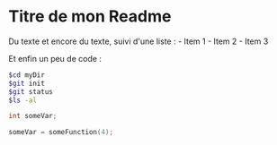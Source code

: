 # Titre de mon Readme

Du texte et encore du texte, suivi d'une liste :
	- Item 1
	- Item 2
	- Item 3

Et enfin un peu de code :

```sh
$cd myDir
$git init
$git status
$ls -al
```

```c
int someVar;

someVar = someFunction(4);
```
